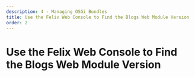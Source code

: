 ```yaml
---
description: 4 - Managing OSGi Bundles
title: Use the Felix Web Console to Find the Blogs Web Module Version
order: 2
---
```


# Use the Felix Web Console to Find the Blogs Web Module Version
<!-- 
<div class="ahead">
<h4>Exercise Goals</h4>
	<ul>
	<li>Use the Felix Web Console to find out the current version of the Blogs Web Module:</li>
		<ul>
			<li>Install Felix Web Console</li>
			<li>Find the Blogs Web module version</li>
		</ul>
	</ul>
</div>

<div class="note">
The <a href="http://felix.apache.org/documentation/subprojects/apache-felix-web-console.html">Apache Felix Web Console</a> is a good alternative for common bundle management and troubleshooting tasks. 
</div>

## Install the Felix Web Console

Felix Web Console is an OSGi bundle that we have to install into the OSGi container.

1. **Login** to Gogo Shell
1. **Use** the `install` command to and note the bundle ID in the result output:
	```bash
	install http://www.apache.org/dist//felix/org.apache.felix.webconsole-4.3.8.jar
	```
1. **Start** the Web Console bundle:
	```
	start [BUNDLE_ID]
	```
1. **Open** your web browser to http://localhost:8080/o/system/console.
1. **Login** with the following credentials:
	* __Username__: admin
	* __Password__: admin

## Find the Blogs Web Module Version  

1. **Enter** "com.liferay.blogs.web" in the *Filter* field
1. **Click** the arrow on the left side of the bundle name to open the information.

Here you can see the version number for the bundle.

<img src="../images/blogs-web.png" style="max-width: 100%"/> -->
